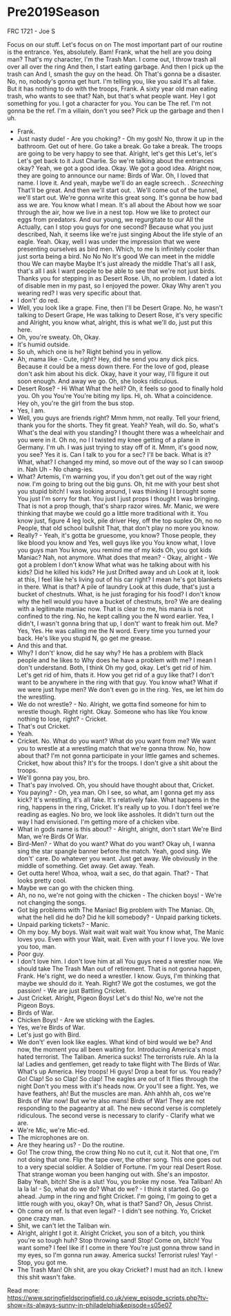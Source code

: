# Pre2019Season
FRC 1721 - Joe S

Focus on our stuff.
Let's focus on on The most important part of our routine is the entrance.
Yes, absolutely.
Bam! Frank, what the hell are you doing man? That's my character, I'm the Trash Man.
I come out, I throw trash all over all over the ring And then, I start eating garbage.
And then I pick up the trash can And I, smash the guy on the head.
Oh That's gonna be a disaster.
No, no, nobody's gonna get hurt.
I'm telling you, like you said It's all fake.
But it has nothing to do with the troops, Frank.
A sixty year old man eating trash, who wants to see that? Nah, but that's what people want.
Hey I got something for you.
I got a character for you.
You can be The ref.
I'm not gonna be the ref.
I'm a villain, don't you see? Pick up the garbage and then I uh.
- Frank.
- Just nasty dude! - Are you choking? - Oh my gosh! No, throw it up in the bathroom.
Get out of here.
Go take a break.
Go take a break.
The troops are going to be very happy to see that.
Alright, let's get this Let's, let's Let's get back to it Just Charlie.
So we're talking about the entrances okay? Yeah, we got a good idea.
Okay.
We got a good idea.
Alright now, they are going to announce our name: Birds of War.
Oh, I loved that name.
I love it.
And yeah, maybe we'll do an eagle screech.
.
*Screeching* That'll be great.
And then we'll start out.
.
We'll come out of the tunnel, we'll start out.
We're gonna write this great song.
It's gonna be how bad ass we are.
You know what I mean.
It's all about the About how we soar through the air, how we live in a nest top.
How we like to protect our eggs from predators.
And our young, we regurgitate to our All the Actually, can I stop you guys for one second? Because what you just described, Nah, it seems like we're just singing About the life style of an eagle.
Yeah.
Okay, well I was under the impression that we were presenting ourselves as bird men.
Which, to me Is infinitely cooler than just sorta being a bird.
No No No It's good We can meet in the middle thou We can maybe Maybe It's just already the middle That's all I ask, that's all I ask I want people to be able to see that we're not just birds.
Thanks you for stepping in as Desert Rose.
Uh, no problem.
I dated a lot of disable men in my past, so I enjoyed the power.
Okay Why aren't you wearing red? I was very specific about that.
- I don't' do red.
- Well, you look like a grape.
Fine, then I'll be Desert Grape.
No, he wasn't talking to Desert Grape, He was talking to Desert Rose, it's very specific and Alright, you know what, alright, this is what we'll do, just put this here.
- Oh, you're sweaty.
Oh, Okay.
- It's humid outside.
- So uh, which one is he? Right behind you in yellow.
- Ah, mama like - Cute, right? Hey, did he send you any dick pics.
Because it could be a mess down there.
For the love of god, please don't ask him about his dick.
Okay, have it your way, I'll figure it out soon enough.
And away we go.
Oh, she looks ridiculous.
- Desert Rose? - Hi What What the hell? Oh, it feels so good to finally hold you.
Oh you You're You're biting my lips.
Hi, oh.
What a coincidence.
Hey oh, you're the girl from the bus stop.
- Yes, I am.
- Well, you guys are friends right? Mmm hmm, not really.
Tell your friend, thank you for the shorts.
They fit great.
Yeah? Yeah, will do.
So, what's What's the deal with you standing? I thought there was a wheelchair and you were in it.
Oh no, no I I twisted my knee getting of a plane in Germany.
I'm uh.
I was just trying to stay off of it.
Mmm, it's good now, you see? Yes it is.
Can I talk to you for a sec? I'll be back.
What is it? What, what? I changed my mind, so move out of the way so I can swoop in.
Nah Uh - No chang-ies.
- What? Artemis, I'm warning you, if you don't get out of the way right now.
I'm going to bring out the big guns.
Oh, hit me with your best shot you stupid bitch! I was looking around, I was thinking I I brought some You just I'm sorry for that.
You just I just props I thought I was bringing.
That is not a prop though, that's sharp razor wires.
Mr.
Manic, we were thinking that maybe we could go a little more traditional with it.
You know just, figure 4 leg lock, pile driver Hey, off the top suplex Oh, no no People, that old school bullshit That, that don't play no more you know.
- Really? - Yeah, it's gotta be gruesome, you know? Those people, they like blood you know and Yes, well guys like you You know what, I love you guys man You know, you remind me of my kids Oh, you got kids Maniac? Nah, not anymore.
What does that mean? - Okay, alright - We got a problem I don't know What what was he talking about with his kids? Did he killed his kids? He just Drifted away and uh Look at it, look at this, I feel like he's living out of his car right? I mean he's got blankets in there.
What is that? A pile of laundry Look at this dude, that's just a bucket of chestnuts.
What, is he just foraging for his food? I don't know why the hell would you have a bucket of chestnuts, bro? We are dealing with a legitimate maniac now.
That is clear to me, his mania is not confined to the ring.
No, he kept calling you the N word earlier.
Yea, I didn't, I wasn't gonna bring that up, I don't' want to freak him out.
Me? Yes, Yes.
He was calling me the N word.
Every time you turned your back.
He's like you stupid N, go get me grease.
- And this and that.
- Why? I don't' know, did he say why? He has a problem with Black people and he likes to Why does he have a problem with me? I mean I don't understand.
Both, I think Oh my god, okay.
Let's get rid of him.
Let's get rid of him, thats it.
How you get rid of a guy like that? I don't want to be anywhere in the ring with that guy.
You know what? What if we were just hype men? We don't even go in the ring.
Yes, we let him do the wrestling.
- We do not wrestle? - No.
Alright, we gotta find someone for him to wrestle though.
Right right.
Okay.
Someone who has like You know nothing to lose, right? - Cricket.
- That's out Cricket.
- Yeah.
- Cricket.
No.
What do you want? What do you want from me? We want you to wrestle at a wrestling match that we're gonna throw.
No, how about that? I'm not gonna participate in your little games and schemes.
Cricket, how about this? It's for the troops.
I don't give a shit about the troops.
- We'll gonna pay you, bro.
- That's pay involved.
Oh, you should have thought about that, Cricket.
- You paying? - Oh, yea man.
Oh I see, so what, am I gonna get my ass kick? It's wrestling, it's all fake.
It's relatively fake.
What happens in the ring, happens in the ring, Cricket.
It's really up to you.
I don't feel we're reading as eagles.
No bro, we look like assholes.
It didn't turn out the way I had envisioned.
I'm getting more of a chicken vibe.
- What in gods name is this about? - Alright, alright, don't start We're Bird Man, we're Birds Of War.
- Bird-Men? - What do you want? What do you want? Okay uh, I wanna sing the star spangle banner before the match.
Yeah, good sing.
We don't' care.
Do whatever you want.
Just get away.
We obviously in the middle of something.
Get away.
Get away.
Yeah.
- Get outta here! Whoa, whoa, wait a sec, do that again.
That? - That looks pretty cool.
- Maybe we can go with the chicken thing.
- Ah, no no, we're not going with the chicken - The chicken boys! - We're not changing the songs.
- Got big problems with The Maniac! Big problem with The Maniac.
Oh, what the hell did he do? Did he kill somebody? - Unpaid parking tickets.
- Unpaid parking tickets? - Manic.
- Oh my boy.
My boys.
Wait wait wait wait wait You know what, The Manic loves you.
Even with your Wait, wait.
Even with your f I love you.
We love you too, man.
- Poor guy.
- I don't love him.
I don't love him at all You guys need a wrestler now.
We should take The Trash Man out of retirement.
That is not gonna happen, Frank.
He's right, we do need a wrestler.
I know.
Guys, I'm thinking that maybe we should do it.
Yeah.
Right? We got the costumes, we got the passion! - We are just Battling Cricket.
- Just Cricket.
Alright, Pigeon Boys! Let's do this! No, we're not the Pigeon Boys.
- Birds of War.
- Chicken Boys! - Are we sticking with the Eagles.
- Yes, we're Birds of War.
- Let's just go with Bird.
- We don't' even look like eagles.
What kind of bird would we be? And now, the moment you all been waiting for.
Introducing America's most hated terrorist.
The Taliban.
America sucks! The terrorists rule.
Ah la la la! Ladies and gentlemen, get ready to take flight with The Birds of War.
What's up America.
Hey troops! Hi guys! Drop a beat for us.
You ready? Go! Clap! So so Clap! So clap! The eagles are out of It flies through the night Don't you mess with it's heads now.
Or you'll see a fight.
Yes, we have feathers, ah! But the muscles are man.
Ahh ahhh ah, cos we're Birds of War now! But we're also mans! Birds of War! They are not responding to the pageantry at all.
The new second verse is completely ridiculous.
The second verse is necessary to clarify - Clarify what we are.
- We're Mic, we're Mic-ed.
- The microphones are on.
- Are they hearing us? - Do the routine.
- Go! The crow thing, the crow thing No no cut it, cut it.
Not that one, I'm not doing that one.
Flip the tape over, the other song.
This one goes out to a very special soldier.
A Soldier of Fortune.
I'm your real Desert Rose.
That strange woman you been hanging out with.
She's an impostor.
Baby Yeah, bitch! She is a slut! You, you broke my nose.
Yea Taliban! Ah la la la! - So, what do we do? What do we? - I think it started.
Go go ahead.
Jump in the ring and fight Cricket.
I'm going, I'm going to get a little rough with you, okay? Oh, what is that? Sand? Oh, Jesus Christ.
- Oh come on ref.
Is that even legal? - I didn't see nothing.
Yo, Cricket gone crazy man.
- Shit, we can't let the Taliban win.
- Alright, alright I got it.
Alright Cricket, you son of a bitch, you think you're so tough huh? Stop throwing sand! Stop! Come on, bitch! You want some? I feel like if I come in there You're just gonna throw sand in my eyes, so I'm gonna run away.
America sucks! Terrorist rules! Yay! - Stop, you got me.
- The Trash Man! Oh shit, are you okay Cricket? I must had an itch.
I knew this shit wasn't fake.

Read more: https://www.springfieldspringfield.co.uk/view_episode_scripts.php?tv-show=its-always-sunny-in-philadelphia&episode=s05e07
